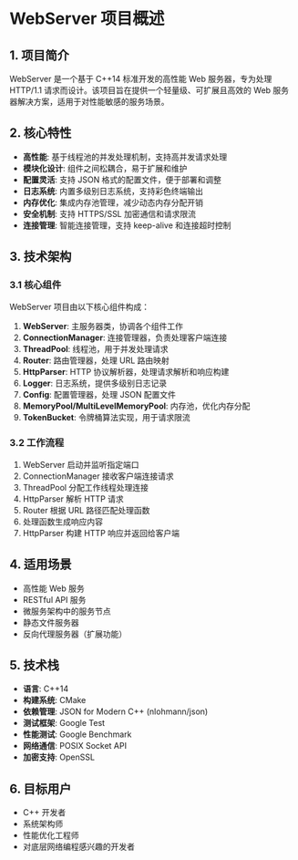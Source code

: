 # WebServer 项目概述

## 1. 项目简介

WebServer 是一个基于 C++14 标准开发的高性能 Web 服务器，专为处理 HTTP/1.1 请求而设计。该项目旨在提供一个轻量级、可扩展且高效的 Web 服务器解决方案，适用于对性能敏感的服务场景。

## 2. 核心特性

- **高性能**: 基于线程池的并发处理机制，支持高并发请求处理
- **模块化设计**: 组件之间松耦合，易于扩展和维护
- **配置灵活**: 支持 JSON 格式的配置文件，便于部署和调整
- **日志系统**: 内置多级别日志系统，支持彩色终端输出
- **内存优化**: 集成内存池管理，减少动态内存分配开销
- **安全机制**: 支持 HTTPS/SSL 加密通信和请求限流
- **连接管理**: 智能连接管理，支持 keep-alive 和连接超时控制

## 3. 技术架构

### 3.1 核心组件

WebServer 项目由以下核心组件构成：

1. **WebServer**: 主服务器类，协调各个组件工作
2. **ConnectionManager**: 连接管理器，负责处理客户端连接
3. **ThreadPool**: 线程池，用于并发处理请求
4. **Router**: 路由管理器，处理 URL 路由映射
5. **HttpParser**: HTTP 协议解析器，处理请求解析和响应构建
6. **Logger**: 日志系统，提供多级别日志记录
7. **Config**: 配置管理器，处理 JSON 配置文件
8. **MemoryPool/MultiLevelMemoryPool**: 内存池，优化内存分配
9. **TokenBucket**: 令牌桶算法实现，用于请求限流

### 3.2 工作流程

1. WebServer 启动并监听指定端口
2. ConnectionManager 接收客户端连接请求
3. ThreadPool 分配工作线程处理连接
4. HttpParser 解析 HTTP 请求
5. Router 根据 URL 路径匹配处理函数
6. 处理函数生成响应内容
7. HttpParser 构建 HTTP 响应并返回给客户端

## 4. 适用场景

- 高性能 Web 服务
- RESTful API 服务
- 微服务架构中的服务节点
- 静态文件服务器
- 反向代理服务器（扩展功能）

## 5. 技术栈

- **语言**: C++14
- **构建系统**: CMake
- **依赖管理**: JSON for Modern C++ (nlohmann/json)
- **测试框架**: Google Test
- **性能测试**: Google Benchmark
- **网络通信**: POSIX Socket API
- **加密支持**: OpenSSL

## 6. 目标用户

- C++ 开发者
- 系统架构师
- 性能优化工程师
- 对底层网络编程感兴趣的开发者